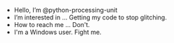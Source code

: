 - Hello, I’m @python-processing-unit
- I’m interested in ... Getting my code to stop glitching.
- How to reach me ... Don't.
- I'm a Windows user. Fight me.

<!---
python-processing-unit/python-processing-unit is a ✨ special ✨ repository because its `README.md` (this file) appears on your GitHub profile.
You can click the Preview link to take a look at your changes.
--->

